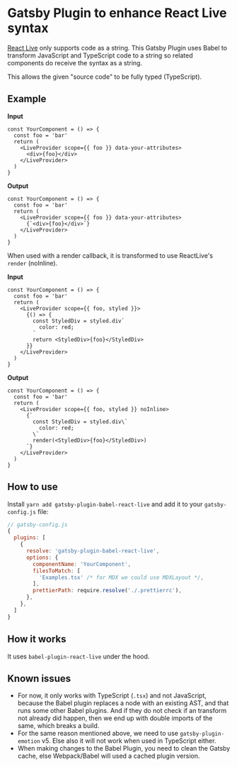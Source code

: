 # Gatsby Plugin to enhance React Live syntax

[React Live](https://github.com/FormidableLabs/react-live) only supports code as a string. This Gatsby Plugin uses Babel to transform JavaScript and TypeScript code to a string so related components do receive the syntax as a string.

This allows the given "source code" to be fully typed (TypeScript).

## Example

**Input**

```tsx
const YourComponent = () => {
  const foo = 'bar'
  return (
    <LiveProvider scope={{ foo }} data-your-attributes>
      <div>{foo}</div>
    </LiveProvider>
  )
}
```

**Output**

```tsx
const YourComponent = () => {
  const foo = 'bar'
  return (
    <LiveProvider scope={{ foo }} data-your-attributes>
      {`<div>{foo}</div>`}
    </LiveProvider>
  )
}
```

When used with a render callback, it is transformed to use ReactLive's `render` (noInline).

**Input**

```tsx
const YourComponent = () => {
  const foo = 'bar'
  return (
    <LiveProvider scope={{ foo, styled }}>
      {() => {
        const StyledDiv = styled.div`
          color: red;
        `
        return <StyledDiv>{foo}</StyledDiv>
      }}
    </LiveProvider>
  )
}
```

**Output**

```tsx
const YourComponent = () => {
  const foo = 'bar'
  return (
    <LiveProvider scope={{ foo, styled }} noInline>
      {`
        const StyledDiv = styled.div\`
          color: red;
        \`
        render(<StyledDiv>{foo}</StyledDiv>)
      `}
    </LiveProvider>
  )
}
```

## How to use

Install `yarn add gatsby-plugin-babel-react-live` and add it to your `gatsby-config.js` file:

```js
// gatsby-config.js
{
  plugins: [
    {
      resolve: 'gatsby-plugin-babel-react-live',
      options: {
        componentName: 'YourComponent',
        filesToMatch: [
          'Examples.tsx' /* for MDX we could use MDXLayout */,
        ],
        prettierPath: require.resolve('./.prettierrc'),
      },
    },
  ]
}
```

## How it works

It uses `babel-plugin-react-live` under the hood.

## Known issues

- For now, it only works with TypeScript (`.tsx`) and not JavaScript, because the Babel plugin replaces a node with an existing AST, and that runs some other Babel plugins. And if they do not check if an transform not already did happen, then we end up with double imports of the same, which breaks a build.
- For the same reason mentioned above, we need to use `gatsby-plugin-emotion` v5. Else also it will not work when used in TypeScript either.
- When making changes to the Babel Plugin, you need to clean the Gatsby cache, else Webpack/Babel will used a cached plugin version.
